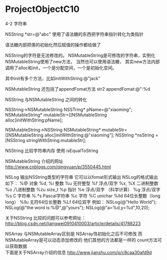 # ProjectObjectC10
4-2 字符串

NSString *str=@"abc"
使用了语法糖的东西把字符串指针转化为类指针

语法糖内部把类的初始化然后赋值的操作都给做了

NSString的字符是无法修改的。
NSMutableString是可修改的字符串，实例化 NSMutableString使用了new方法， 当然也可以使用语法糖， 其实new方法内部调用了alloc和init，一个是分配空间，一个是初始化空间。

其中init有多个方法，比如initWithString:@"jack"

NSMutableString 还包括了appendFomat方法
str2 appendFomat:@":%d


NSString 与NSMutableString 之间的转化

NSString->NSMutableString
NSSTring* pName=@"xiaoming";
NSMutableString* mutableStr=[[NSMutableString alloc]initWithString:pName];

NSMutableString->NSString
NSMutableString* mutableStr=[[NSMutableString alloc]initWithString:@"xiaoming"];
NSString *nsString = [NSString stringWithString:mutableStr];

NSString 比较字符串内存 使用 isEqualToString

NSMutableString 介绍的网址
http://www.cnblogs.com/qingyuan/p/3550445.html

NSLog 输出NSString类型的字符串  它可以以fomat形式输出
NSLog的格式输出如下：
%@        对象
%d, %i   整数
%u          无符整型
%f           浮点/双字
%x, %X   二进制整数
%o          八进制整数
%zu        size_t
%p          指针
%e          浮点/双字 （科学计算）
%g          浮点/双字
%s C      字符串
%.*s        Pascal字符串
%c           字符
%C          unichar
%lld        64位长整数（long long）
%llu        无符64位长整数
%Lf         64位双字
例如：
NSLog(@"Hello World");
NSLog(@"the word is:%@",@"yours");
NSLog(@"a=%d,y=%d",10,20);

关于NSString 比较的问题可以参考网址：http://blog.csdn.net/jiangwei0910410003/article/details/41788223

NSArray 与NSMutableArray区别是 NSArray饰初始化之后不可修改  而NSMutableArray是可以动态添加修改的
他们其他的方法都是一样的 count方法可以获取数据  
下面是关于NSArray介绍的信息
http://www.jianshu.com/p/c8caa30afd9d
